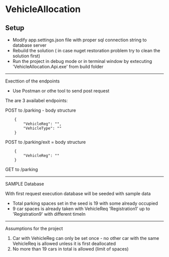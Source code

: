# VehicleAllocation 

Setup 
------------------------------
- Modify app.settings.json file with proper sql connection string to database server 
- Rebuild the solution ( in case nuget restoration problem try to clean the solution first) 
- Run the project in debug mode or in terminal window by extecuting 'VehicleAllocation.Api.exe' from build folder

------------------------------
Execttion of the endpoints 

- Use Postman or othe tool to send post request 

The are 3 availabel endpoints:

POST to  /parking - body structure 

        {
            "VehicleReg": "",
            "VehicleType": ""
        }

POST to /parking/exit = body structure 

        {
            "VehicleReg": ""
        }

GET to /parking 


------------------------------
SAMPLE Database

With first request execution database will be seeded with sample data 
 - Total parking spaces set in the seed is 19 with some already occupied 
 - 9 car spaces is already taken with VehicleReq 'Registration1' up to 'Registration9' with different timeIn  

 ------------------------------
 Assumptions for the project 
 1. Car with VehicleReg can only be set once - no other car with the same VehicleReq is allowed unless it is first deallocated
 2. No more than 19 cars in total is allowed (limit of spaces) 



